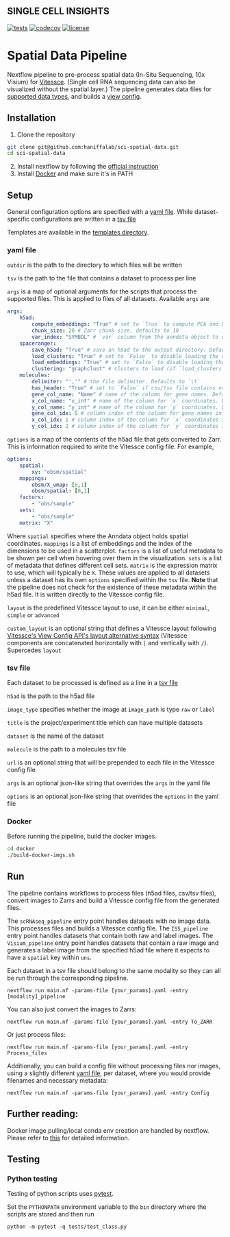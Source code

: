 ## SINGLE CELL INSIGHTS

[![tests](https://github.com/haniffalab/sci-spatial-data/actions/workflows/tests-python.yml/badge.svg)](https://github.com/haniffalab/sci-spatial-data/actions/workflows/tests-python.yml)
[![codecov](https://codecov.io/gh/haniffalab/sci-spatial-data/branch/dev/graph/badge.svg?token=7HQVFH08WJ)](https://codecov.io/gh/haniffalab/sci-spatial-data/branch/dev)
[![license](https://img.shields.io/badge/license-MIT-green)](LICENSE)

# Spatial Data Pipeline

Nextflow pipeline to pre-process spatial data (In-Situ Sequencing, 10x Visium) for [Vitessce](http://github.com/hms-dbmi/vitessce/#readme). (Single cell RNA sequencing data can also be visualized without the spatial layer.) The pipeline generates data files for [supported data types](http://vitessce.io/docs/data-types-file-types/), and builds a [view config](http://vitessce.io/docs/view-config-json/).

## Installation

1. Clone the repository

```sh
git clone git@github.com:haniffalab/sci-spatial-data.git
cd sci-spatial-data
```

2. Install nextflow by following the [official instruction](https://www.nextflow.io/index.html#GetStarted)
3. Install [Docker](https://docs.docker.com/engine/install/) and make sure it's in PATH


## Setup

General configuration options are specified with a [yaml file](templates/visium_template.yaml). While dataset-specific configurations are written in a [tsv file](templates/visium_template.tsv)

Templates are available in the [templates directory](templates/).

### yaml file

`outdir` is the path to the directory to which files will be written

`tsv` is the path to the file that contains a dataset to process per line

`args` is a map of optional arguments for the scripts that process the supported files. This is applied to files of all datasets.
Available `args` are
```yaml
args:
    h5ad:
        compute_embeddings: "True" # set to `True` to compute PCA and UMAP if not already within the anndata object
        chunk_size: 20 # Zarr chunk size, defaults to 10
        var_index: "SYMBOL" # `var` column from the anndata object to use as the gene names in the webapp. This reindexes the `var` matrix
    spaceranger:
        save_h5ad: "True" # save an h5ad to the output directory. Defaults to `False`
        load_clusters: "True" # set to `False` to disable loading the clusters from the `analysis` directory
        load_embeddings: "True" # set to `False` to disable loading the embeddings (UMAP, tSNE and PCA) from the `analysis` directory
        clustering: "graphclust" # clusters to load (if `load_clusters` is set to `True`)
    molecules:
        delimiter: "','" # the file delimiter. Defaults to `\t`
        has_header: "True" # set to `False` if csv/tsv file contains no header
        gene_col_name: "Name" # name of the column for gene names. Defaults to `Name`.
        x_col_name: "x_int" # name of the column for `x` coordinates. Defaults to `x_int`.
        y_col_name: "y_int" # name of the column for `y` coordinates. Defaults to `y_int`.
        gene_col_idx: 0 # column index of the column for gene names in case `has_header` is `False`.
        x_col_idx: 1 # column index of the column for `x` coordinates in case `has_header` is `False`.
        y_col_idx: 2 # column index of the column for `y` coordinates in case `has_header` is `False`.
```

`options` is a map of the contents of the h5ad file that gets converted to Zarr. This is information required to write the Vitessce config file. For example,
```yaml
options:
    spatial:
        xy: "obsm/spatial"
    mappings:
        obsm/X_umap: [0,1]
        obsm/spatial: [0,1]
    factors:
        - "obs/sample"
    sets:
        - "obs/sample"
    matrix: "X"
```
Where `spatial` specifies where the Anndata object holds spatial coordinates. `mappings` is a list of embeddings and the index of the dimensions to be used in a scatterplot. `factors` is a list of useful metadata to be shown per cell when hovering over them in the visualization. `sets` is a list of metadata that defines different cell sets. `matrix` is the expression matrix to use, which will typically be `X`. These values are applied to all datasets unless a dataset has its own `options` specified within the `tsv` file.
**Note** that the pipeline does not check for the existence of these metadata within the h5ad file. It is written directly to the Vitessce config file.

`layout` is the predefined Vitessce layout to use, it can be either `minimal`, `simple` or `advanced`

`custom_layout` is an optional string that defines a Vitessce layout following [Vitessce's View Config API's layout alternative syntax](https://vitessce.github.io/vitessce-python/api_config.html#vitessce.config.VitessceConfig.layout) (Vitessce components are concatenated horizontally with `|` and vertically with `/`). Supercedes `layout`


### tsv file

Each dataset to be processed is defined as a line in a [tsv file](templates/visium_template.tsv)

`h5ad` is the path to the h5ad file

`image_type` specifies whether the image at `image_path` is type `raw` or `label`

`title` is the project/experiment title which can have multiple datasets

`dataset` is the name of the dataset

`molecule` is the path to a molecules tsv file

`url` is an optional string that will be prepended to each file in the Vitessce config file

`args` is an optional json-like string that overrides the `args` in the yaml file

`options` is an optional json-like string that overrides the `options` in the yaml file


### Docker

Before running the pipeline, build the docker images.

```sh
cd docker
./build-docker-imgs.sh
```

## Run

The pipeline contains workflows to process files (h5ad files, csv/tsv files), convert images to Zarrs and build a Vitessce config file from the generated files.

The `scRNAseq_pipeline` entry point handles datasets with no image data. This processes files and builds a Vitessce config file.
The `ISS_pipeline` entry point handles datasets that contain both raw and label images.
The `Visium_pipeline` entry point handles datasets that contain a raw image and generates a label image from the specified h5ad file where it expects to have a `spatial` key within `uns`.

Each dataset in a tsv file should belong to the same modality so they can all be run through the corresponding pipeline. 

```
nextflow run main.nf -params-file [your_params].yaml -entry [modality]_pipeline
```

You can also just convert the images to Zarrs:

```
nextflow run main.nf -params-file [your_params].yaml -entry To_ZARR
```

Or just process files:

```
nextflow run main.nf -params-file [your_params].yaml -entry Process_files
```

Additionally, you can build a config file without processing files nor images, using a slightly different [yaml file](templates/config_template.yaml), per dataset, where you would provide filenames and necessary metadata:

```
nextflow run main.nf -params-file [your_params].yaml -entry Config
```

Further reading:
--- 

Docker image pulling/local conda env creation are handled by nextflow. Please refer to [this](https://www.nextflow.io/docs/latest/getstarted.html) for detailed information.


## Testing

### Python testing

Testing of python scripts uses [pytest](https://docs.pytest.org/en/7.1.x/).

Set the `PYTHONPATH` environment variable to the `bin` directory where the scripts are stored and then run
```
python -m pytest -q tests/test_class.py
```

